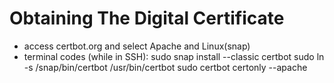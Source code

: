 # Obtaining The Digital Certificate

- access certbot.org and select Apache and Linux(snap)
- terminal codes (while in SSH):
  sudo snap install --classic certbot
  sudo ln -s /snap/bin/certbot /usr/bin/certbot
  sudo certbot certonly --apache
  
